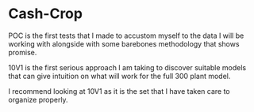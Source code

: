 # Cash-Crop
POC is the first tests that I made to accustom myself to the data I will be working with alongside with some barebones methodology that shows promise.


10V1 is the first serious approach I am taking to discover suitable models that can give intuition on what will work for the full 300 plant model.

I recommend looking at 10V1 as it is the set that I have taken care to organize properly.
